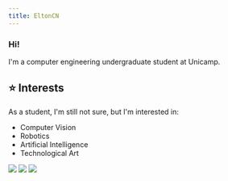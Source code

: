 ```yaml
---
title: EltonCN
---
```


### Hi!

I'm a computer engineering undergraduate student at Unicamp.

## ⭐ Interests

As a student, I'm still not sure, but I'm interested in:
- Computer Vision
- Robotics
- Artificial Intelligence
- Technological Art

<!--[![]()]()-->

[![](https://img.shields.io/badge/GitHub-100000?style=for-the-badge&logo=github&logoColor=white)](https://github.com/EltonCN) 
[![](https://img.shields.io/badge/GitLab-330F63?style=for-the-badge&logo=gitlab&logoColor=white)](https://gitlab.com/EltonCN)
[![](https://img.shields.io/badge/Instagram-E4405F?style=for-the-badge&logo=instagram&logoColor=white)](https://www.instagram.com/elton_cn/)
